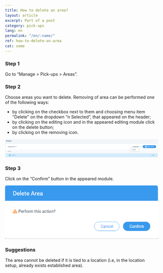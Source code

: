 ```yaml
---
title: How to delete an area?
layout: article
excerpt: Part of a post
category: pick-ups
lang: en
permalink: "/en/:name/"
ref: how-to-delete-an-area
cat: some
---
```


### **Step 1**

Go to “Manage > Pick-ups > Areas”.

### **Step 2**

Choose areas you want to delete. Removing of area can be performed one of the following ways:
- by clicking on the checkbox next to them and choosing menu item "Delete" on the dropdown “n Selected”, that appeared on the header;
- by clicking on the editing icon and in the appeared editing module click on the delete button;
- by clicking on the removing icon.

![How_to_delete_an_area1](/assets/images/how_to_delete_an_area1.png)

### **Step 3**

Click on the “Confirm” button in the appeared module.

![How_to_delete_an_area2](/assets/images/how_to_delete_an_area2.png)

### **Suggestions**

The area cannot be deleted if it is tied to a location (i.e, in the location setup, already exists established area).



